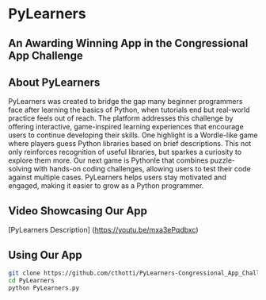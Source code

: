 # PyLearners
## An Awarding Winning App in the Congressional App Challenge 

## About PyLearners
PyLearners was created to bridge the gap many beginner programmers face after learning the basics of Python, when tutorials
end but real-world practice feels out of reach. The platform addresses this challenge by offering interactive, game-inspired
learning experiences that encourage users to continue developing their skills. One highlight is a Wordle-like game
where players guess Python libraries based on brief descriptions. This not only reinforces recognition of useful libraries, 
but sparkes a curiosity to explore them more. Our next game is Pythonle that combines puzzle-solving with hands-on coding 
challenges, allowing users to test their code against multiple cases. PyLearners helps users stay motivated and engaged, 
making it easier to grow as a Python programmer. 

## Video Showcasing Our App
[PyLearners Description] (https://youtu.be/mxa3ePqdbxc)

## Using Our App
```bash
git clone https://github.com/cthotti/PyLearners-Congressional_App_Challenge.git
cd PyLearners
python PyLearners.py
```
